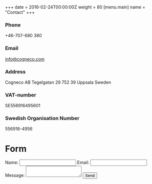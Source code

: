+++
date = 2016-02-24T00:00:00Z
weight = 80
[menu.main]
name = "Contact"
+++
### Phone
+46-707-680 380

### Email
info@cogneco.com

### Address
Cogneco AB
Tegelgatan 29
752 39 Uppsala
Sweden

### VAT-number
SE556916495601

### Swedish Organisation Number
556916-4956

# Form

<form action="" method="post">
<label for="name">Name:</label>
<input type="text" id="name" />
<label for="email">Email:</label>
<input type="email" id="email" />
<label for="message">Message:</label>
<textarea id="message"></textarea>
<button type="submit">Send</button>
</form>